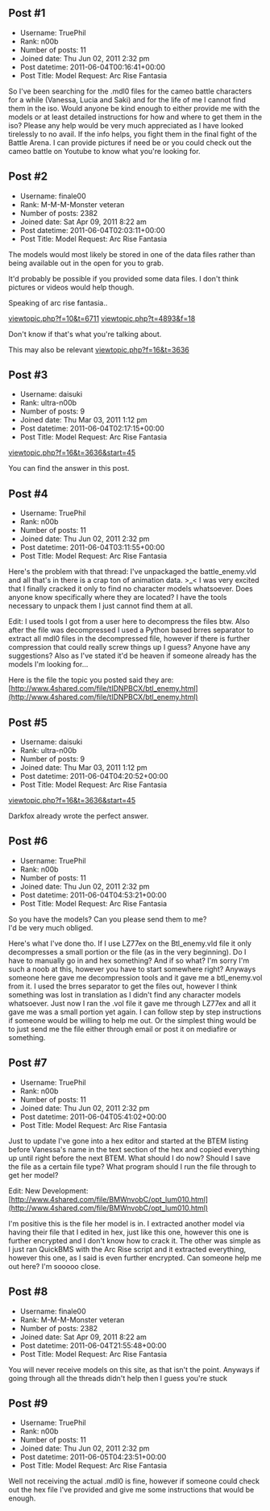 ## Post #1
- Username: TruePhil
- Rank: n00b
- Number of posts: 11
- Joined date: Thu Jun 02, 2011 2:32 pm
- Post datetime: 2011-06-04T00:16:41+00:00
- Post Title: Model Request: Arc Rise Fantasia

So I've been searching for the .mdl0 files for the cameo battle characters for a while (Vanessa, Lucia and Saki) and for the life of me I cannot find them in the iso.   Would anyone be kind enough to either provide me with the models or at least detailed instructions for how and where to get them in the iso?  Please any help would be very much appreciated as I have looked tirelessly to no avail. If the info helps, you fight them in the final fight of the Battle Arena.  I can provide pictures if need be or you could check out the cameo battle on Youtube to know what you're looking for.
## Post #2
- Username: finale00
- Rank: M-M-M-Monster veteran
- Number of posts: 2382
- Joined date: Sat Apr 09, 2011 8:22 am
- Post datetime: 2011-06-04T02:03:11+00:00
- Post Title: Model Request: Arc Rise Fantasia

The models would most likely be stored in one of the data files rather than being available out in the open for you to grab.

It'd probably be possible if you provided some data files.
I don't think pictures or videos would help though.

Speaking of arc rise fantasia..

[viewtopic.php?f=10&t=6711](http://forum.xentax.com/viewtopic.php?f=10&t=6711)
[viewtopic.php?t=4893&f=18](http://forum.xentax.com/viewtopic.php?t=4893&f=18)

Don't know if that's what you're talking about.

This may also be relevant
[viewtopic.php?f=16&t=3636](http://forum.xentax.com/viewtopic.php?f=16&t=3636)
## Post #3
- Username: daisuki
- Rank: ultra-n00b
- Number of posts: 9
- Joined date: Thu Mar 03, 2011 1:12 pm
- Post datetime: 2011-06-04T02:17:15+00:00
- Post Title: Model Request: Arc Rise Fantasia

[viewtopic.php?f=16&t=3636&start=45](http://forum.xentax.com/viewtopic.php?f=16&t=3636&start=45)

You can find the answer in this post.
## Post #4
- Username: TruePhil
- Rank: n00b
- Number of posts: 11
- Joined date: Thu Jun 02, 2011 2:32 pm
- Post datetime: 2011-06-04T03:11:55+00:00
- Post Title: Model Request: Arc Rise Fantasia

Here's the problem with that thread:  I've unpackaged the battle_enemy.vld and all that's in there is a crap ton of animation data. >_<
I was very excited that I finally cracked it only to find no character models whatsoever.  Does anyone know specifically where they are located?  I have the tools necessary to unpack them I just cannot find them at all. 

Edit:  I used tools I got from a user here to decompress the files btw.  Also after the file was decompressed I used a Python based brres separator to extract all mdl0 files in the decompressed file, however if there is further compression that could really screw things up I guess?  Anyone have any suggestions? Also as I've stated it'd be heaven if someone already has the models I'm looking for...   

Here is the file the topic you posted said they are:  [http://www.4shared.com/file/tIDNPBCX/btl_enemy.html](http://www.4shared.com/file/tIDNPBCX/btl_enemy.html)
## Post #5
- Username: daisuki
- Rank: ultra-n00b
- Number of posts: 9
- Joined date: Thu Mar 03, 2011 1:12 pm
- Post datetime: 2011-06-04T04:20:52+00:00
- Post Title: Model Request: Arc Rise Fantasia

[viewtopic.php?f=16&t=3636&start=45](http://forum.xentax.com/viewtopic.php?f=16&t=3636&start=45)

Darkfox already wrote the perfect answer.
## Post #6
- Username: TruePhil
- Rank: n00b
- Number of posts: 11
- Joined date: Thu Jun 02, 2011 2:32 pm
- Post datetime: 2011-06-04T04:53:21+00:00
- Post Title: Model Request: Arc Rise Fantasia

So you have the models?  Can you please send them to me?   
I'd be very much obliged.

Here's what I've done tho.  If I use LZ77ex on the Btl_enemy.vld file it only decompresses a small portion or the file (as in the very beginning).  Do I have to manually go in and hex something?  And if so what?  I'm sorry I'm such a noob at this, however you have to start somewhere right? Anyways someone here gave me decompression tools and it gave me a btl_enemy.vol from it.  I used the brres separator to get the files out, however I think something was lost in translation as I didn't find any character models whatsoever.  Just now I ran the .vol file it gave me through LZ77ex and all it gave me was a small portion yet again.  I can follow step by step instructions if someone would be willing to help me out.  Or the simplest thing would be to just send me the file either through email or post it on mediafire or something.
## Post #7
- Username: TruePhil
- Rank: n00b
- Number of posts: 11
- Joined date: Thu Jun 02, 2011 2:32 pm
- Post datetime: 2011-06-04T05:41:02+00:00
- Post Title: Model Request: Arc Rise Fantasia

Just to update I've gone into a hex editor and started at the BTEM listing before Vanessa's name in the text section of the hex and copied everything up until right before the next BTEM.  What should I do now?  Should I save the file as a certain file type?  What program should I run the file through to get her model?


Edit:  New Development: [http://www.4shared.com/file/BMWnvobC/opt_lum010.html](http://www.4shared.com/file/BMWnvobC/opt_lum010.html)

I'm positive this is the file her model is in.  I extracted another model via having their file that I edited in hex, just like this one, however this one is further encrypted and I don't know how to crack it.  The other was simple as I just ran QuickBMS with the Arc Rise script and it extracted everything, however this one, as I said is even further encrypted.  Can someone help me out here?  I'm sooooo close.
## Post #8
- Username: finale00
- Rank: M-M-M-Monster veteran
- Number of posts: 2382
- Joined date: Sat Apr 09, 2011 8:22 am
- Post datetime: 2011-06-04T21:55:48+00:00
- Post Title: Model Request: Arc Rise Fantasia

You will never receive models on this site, as that isn't the point.
Anyways if going through all the threads didn't help then I guess you're stuck
## Post #9
- Username: TruePhil
- Rank: n00b
- Number of posts: 11
- Joined date: Thu Jun 02, 2011 2:32 pm
- Post datetime: 2011-06-05T04:23:51+00:00
- Post Title: Model Request: Arc Rise Fantasia

Well not receiving the actual .mdl0 is fine, however if someone could check out the hex file I've provided and give me some instructions that would be enough.
